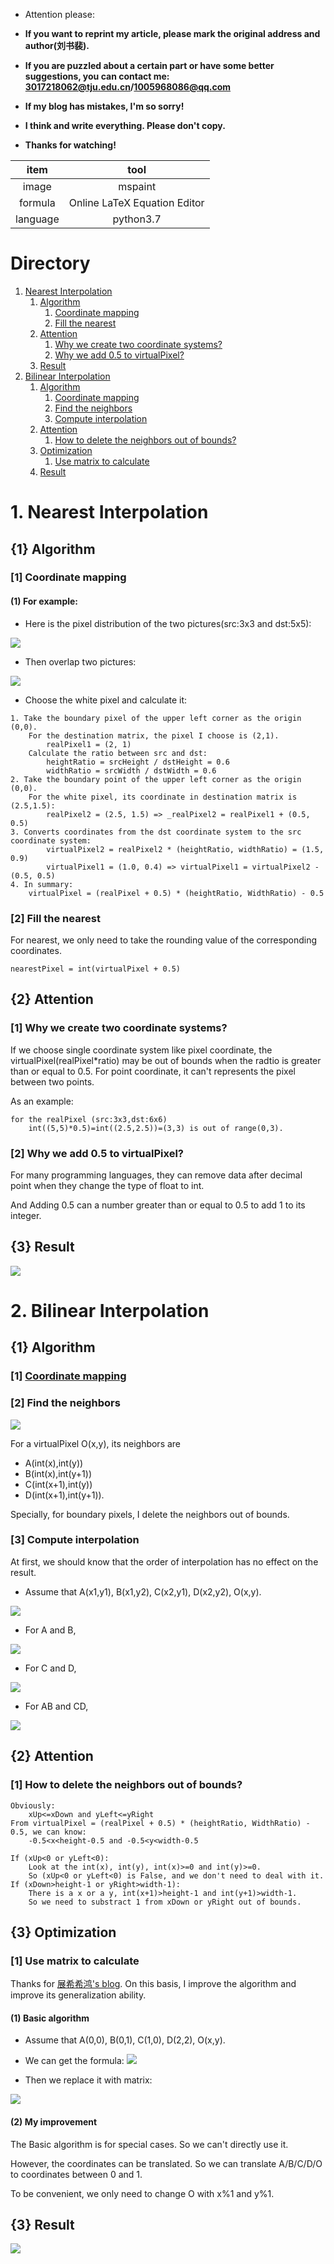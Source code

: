 - Attention please: 

- **If you want to reprint my article, please mark the original address and author(刘书裴).**

- **If you are puzzled about a certain part or have some better suggestions, you can contact me: [3017218062@tju.edu.cn]()/[1005968086@qq.com]()**

- **If my blog has mistakes, I'm so sorry!**

- **I think and write everything. Please don't copy.**

- **Thanks for watching!**

| item | tool |
| :---: | :---: |
| image | mspaint |
| formula | Online LaTeX Equation Editor |
| language | python3.7 |

# Directory

1. [Nearest Interpolation](#1)
    1. [Algorithm](#1.1)
        1. [Coordinate mapping](#1.1.1)
        2. [Fill the nearest](#1.1.2)
    2. [Attention](#1.2)
        1. [Why we create two coordinate systems?](#1.2.1)
        2. [Why we add 0.5 to virtualPixel?](#1.2.2)
    3. [Result](#1.3)
2. [Bilinear Interpolation](#2)
    1. [Algorithm](#2.1)
        1. [Coordinate mapping](#1.1.1)
        2. [Find the neighbors](#2.1.2)
        3. [Compute interpolation](#2.1.3)
    2. [Attention](#2.2)
        1. [How to delete the neighbors out of bounds?](#2.2.1)
    3. [Optimization](#2.3)
        1. [Use matrix to calculate](#2.3.1)
    4. [Result](#2.4)

# 1. Nearest Interpolation
<a id="1"/>

## {1} Algorithm
<a id="1.1"/>

### [1] Coordinate mapping
<a id="1.1.1"/>

#### (1) For example:

- Here is the pixel distribution of the two pictures(src:3x3 and dst:5x5):

![](../resource/interpolation/Nearest_Interpolation/image1.png)

- Then overlap two pictures:

![](../resource/interpolation/Nearest_Interpolation/image2.png)

- Choose the white pixel and  calculate it:

```
1. Take the boundary pixel of the upper left corner as the origin (0,0).
    For the destination matrix, the pixel I choose is (2,1).
        realPixel1 = (2, 1)
    Calculate the ratio between src and dst:
        heightRatio = srcHeight / dstHeight = 0.6
        widthRatio = srcWidth / dstWidth = 0.6
2. Take the boundary point of the upper left corner as the origin (0,0).
    For the white pixel, its coordinate in destination matrix is (2.5,1.5):
        realPixel2 = (2.5, 1.5) => _realPixel2 = realPixel1 + (0.5, 0.5)
3. Converts coordinates from the dst coordinate system to the src coordinate system:
        virtualPixel2 = realPixel2 * (heightRatio, widthRatio) = (1.5, 0.9)
        virtualPixel1 = (1.0, 0.4) => virtualPixel1 = virtualPixel2 - (0.5, 0.5)
4. In summary:
    virtualPixel = (realPixel + 0.5) * (heightRatio, WidthRatio) - 0.5
```

### [2] Fill the nearest
<a id="1.1.2"/>

For nearest, we only need to take the rounding value of the corresponding coordinates.

```
nearestPixel = int(virtualPixel + 0.5)
```

## {2} Attention
<a id="1.2"/>

### [1] Why we create two coordinate systems?
<a id="1.2.1"/>

If we choose single coordinate system like pixel coordinate, the virtualPixel(realPixel*ratio) may be out of bounds when the radtio is greater than or equal to 0.5. For point coordinate, it can't represents the pixel between two points.

As an example:

```
for the realPixel (src:3x3,dst:6x6)
    int((5,5)*0.5)=int((2.5,2.5))=(3,3) is out of range(0,3).

```

### [2] Why we add 0.5 to virtualPixel?
<a id="1.2.2"/>

For many programming languages, they can remove data after decimal point when they change the type of float to int.

And Adding 0.5 can a number greater than or equal to 0.5 to add 1 to its integer.

## {3} Result
<a id="1.3"/>

![](../result/flower_nearest.jpg)

# 2. Bilinear Interpolation
<a id="2"/>

## {1} Algorithm
<a id="2.1"/>

### [1] [Coordinate mapping](#1.1.1)

### [2] Find the neighbors
<a id="2.1.2"/>

![](../resource/interpolation/Bilinear_Interpolation/image1.png)

For a virtualPixel O(x,y), its neighbors are 
- A(int(x),int(y))
- B(int(x),int(y+1))
- C(int(x+1),int(y))
- D(int(x+1),int(y+1)).

Specially, for boundary pixels, I delete the neighbors out of bounds.

### [3] Compute interpolation
<a id="2.1.3"/>

At first, we should know that the order of interpolation has no effect on the result.

- Assume that A(x1,y1), B(x1,y2), C(x2,y1), D(x2,y2), O(x,y).

![](../resource/interpolation/Bilinear_Interpolation/image5.png)

- For A and B,

![](../resource/interpolation/Bilinear_Interpolation/image2.gif)

- For C and D,

![](../resource/interpolation/Bilinear_Interpolation/image3.gif)

- For AB and CD,

![](../resource/interpolation/Bilinear_Interpolation/image4.gif)

## {2} Attention
<a id="2.2"/>

### [1] How to delete the neighbors out of bounds?
<a id="2.2.1"/>

```
Obviously:
    xUp<=xDown and yLeft<=yRight
From virtualPixel = (realPixel + 0.5) * (heightRatio, WidthRatio) - 0.5, we can know:
    -0.5<x<height-0.5 and -0.5<y<width-0.5

If (xUp<0 or yLeft<0):
    Look at the int(x), int(y), int(x)>=0 and int(y)>=0.
    So (xUp<0 or yLeft<0) is False, and we don't need to deal with it.
If (xDown>height-1 or yRight>width-1):
    There is a x or a y, int(x+1)>height-1 and int(y+1)>width-1.
    So we need to substract 1 from xDown or yRight out of bounds.
```

## {3} Optimization
<a id="2.3"/>

### [1] Use matrix to calculate
<a id="2.3.1"/>

Thanks for [展希希鸿's blog](https://blog.csdn.net/qq_28266311/article/details/86293713). On this basis, I improve the algorithm and improve its generalization ability.

#### (1) Basic algorithm

- Assume that A(0,0), B(0,1), C(1,0), D(2,2), O(x,y).

- We can get the formula:
![](../resource/interpolation/Bilinear_Interpolation/image6.gif)

- Then we replace it with matrix:

![](../resource/interpolation/Bilinear_Interpolation/image7.gif)

#### (2) My improvement

The Basic algorithm is for special cases. So we can't directly use it.

However, the coordinates can be translated. So we can translate A/B/C/D/O to coordinates between 0 and 1.

To be convenient, we only need to change O with x%1 and y%1.

## {3} Result

![](../result/flower_bilinear.jpg)
